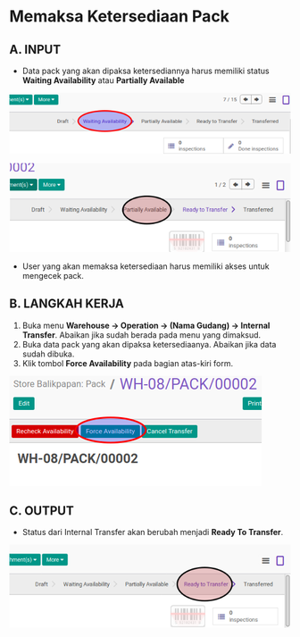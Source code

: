 # Memaksa Ketersediaan Pack

## A. INPUT

* Data pack yang akan dipaksa ketersediannya harus memiliki status **Waiting Availability** atau **Partially Available**

![](../../img/pack/status-waiting.png)

![](../../img/pack/status-partial.png)

* User yang akan memaksa ketersediaan harus memiliki akses untuk mengecek pack.

## B. LANGKAH KERJA

1. Buka menu **Warehouse -> Operation -> (Nama Gudang) -> Internal Transfer**. Abaikan jika sudah berada pada menu yang dimaksud.
2. Buka data pack yang akan dipaksa ketersediaanya. Abaikan jika data sudah dibuka.
3. Klik tombol **Force Availability** pada bagian atas-kiri form.

![](../../img/pack/tombol-force.png)

## C. OUTPUT

* Status dari Internal Transfer akan berubah menjadi **Ready To Transfer**.

![](../../img/pack/status-ready-to-transfer.png)
